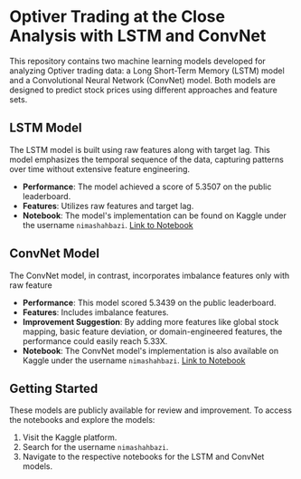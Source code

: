 # Optiver Trading at the Close Analysis with LSTM and ConvNet

This repository contains two machine learning models developed for analyzing Optiver trading data: a Long Short-Term Memory (LSTM) model and a Convolutional Neural Network (ConvNet) model. Both models are designed to predict stock prices using different approaches and feature sets.

## LSTM Model

The LSTM model is built using raw features along with target lag. This model emphasizes the temporal sequence of the data, capturing patterns over time without extensive feature engineering.

- **Performance**: The model achieved a score of 5.3507 on the public leaderboard.
- **Features**: Utilizes raw features and target lag.
- **Notebook**: The model's implementation can be found on Kaggle under the username `nimashahbazi`. [Link to Notebook](#)

## ConvNet Model

The ConvNet model, in contrast, incorporates imbalance features only with raw feature

- **Performance**: This model scored 5.3439 on the public leaderboard.
- **Features**: Includes imbalance features.
- **Improvement Suggestion**: By adding more features like global stock mapping, basic feature deviation, or domain-engineered features, the performance could easily reach 5.33X.
- **Notebook**: The ConvNet model's implementation is also available on Kaggle under the username `nimashahbazi`. [Link to Notebook](#)

## Getting Started

These models are publicly available for review and improvement. To access the notebooks and explore the models:

1. Visit the Kaggle platform.
2. Search for the username `nimashahbazi`.
3. Navigate to the respective notebooks for the LSTM and ConvNet models.


